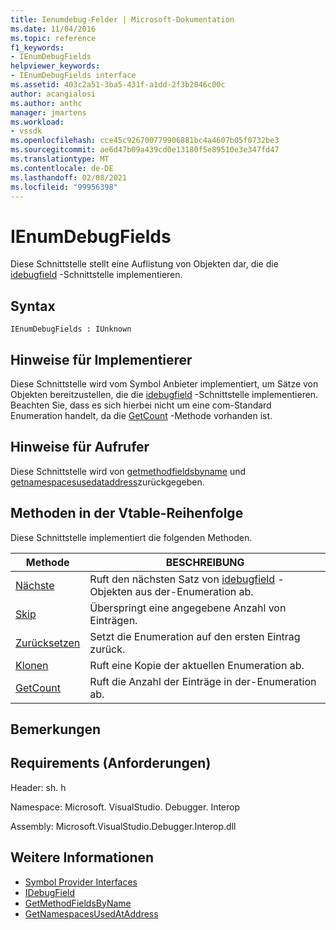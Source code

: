 ```yaml
---
title: Ienumdebug-Felder | Microsoft-Dokumentation
ms.date: 11/04/2016
ms.topic: reference
f1_keywords:
- IEnumDebugFields
helpviewer_keywords:
- IEnumDebugFields interface
ms.assetid: 403c2a51-3ba5-431f-a1dd-2f3b2046c00c
author: acangialosi
ms.author: anthc
manager: jmartens
ms.workload:
- vssdk
ms.openlocfilehash: cce45c926700779906881bc4a4607b05f0732be3
ms.sourcegitcommit: ae6d47b09a439cd0e13180f5e89510e3e347fd47
ms.translationtype: MT
ms.contentlocale: de-DE
ms.lasthandoff: 02/08/2021
ms.locfileid: "99956398"
---
```

# <a name="ienumdebugfields"></a>IEnumDebugFields
Diese Schnittstelle stellt eine Auflistung von Objekten dar, die die [idebugfield](../../../extensibility/debugger/reference/idebugfield.md) -Schnittstelle implementieren.

## <a name="syntax"></a>Syntax

```
IEnumDebugFields : IUnknown
```

## <a name="notes-for-implementers"></a>Hinweise für Implementierer
 Diese Schnittstelle wird vom Symbol Anbieter implementiert, um Sätze von Objekten bereitzustellen, die die [idebugfield](../../../extensibility/debugger/reference/idebugfield.md) -Schnittstelle implementieren. Beachten Sie, dass es sich hierbei nicht um eine com-Standard Enumeration handelt, da die [GetCount](../../../extensibility/debugger/reference/ienumdebugfields-getcount.md) -Methode vorhanden ist.

## <a name="notes-for-callers"></a>Hinweise für Aufrufer
 Diese Schnittstelle wird von [getmethodfieldsbyname](../../../extensibility/debugger/reference/idebugsymbolprovider-getmethodfieldsbyname.md) und [getnamespacesusedataddress](../../../extensibility/debugger/reference/idebugsymbolprovider-getnamespacesusedataddress.md)zurückgegeben.

## <a name="methods-in-vtable-order"></a>Methoden in der Vtable-Reihenfolge
 Diese Schnittstelle implementiert die folgenden Methoden.

|Methode|BESCHREIBUNG|
|------------|-----------------|
|[Nächste](../../../extensibility/debugger/reference/ienumdebugfields-next.md)|Ruft den nächsten Satz von [idebugfield](../../../extensibility/debugger/reference/idebugfield.md) -Objekten aus der-Enumeration ab.|
|[Skip](../../../extensibility/debugger/reference/ienumdebugfields-skip.md)|Überspringt eine angegebene Anzahl von Einträgen.|
|[Zurücksetzen](../../../extensibility/debugger/reference/ienumdebugfields-reset.md)|Setzt die Enumeration auf den ersten Eintrag zurück.|
|[Klonen](../../../extensibility/debugger/reference/ienumdebugfields-clone.md)|Ruft eine Kopie der aktuellen Enumeration ab.|
|[GetCount](../../../extensibility/debugger/reference/ienumdebugfields-getcount.md)|Ruft die Anzahl der Einträge in der-Enumeration ab.|

## <a name="remarks"></a>Bemerkungen

## <a name="requirements"></a>Requirements (Anforderungen)
 Header: sh. h

 Namespace: Microsoft. VisualStudio. Debugger. Interop

 Assembly: Microsoft.VisualStudio.Debugger.Interop.dll

## <a name="see-also"></a>Weitere Informationen
- [Symbol Provider Interfaces](../../../extensibility/debugger/reference/symbol-provider-interfaces.md)
- [IDebugField](../../../extensibility/debugger/reference/idebugfield.md)
- [GetMethodFieldsByName](../../../extensibility/debugger/reference/idebugsymbolprovider-getmethodfieldsbyname.md)
- [GetNamespacesUsedAtAddress](../../../extensibility/debugger/reference/idebugsymbolprovider-getnamespacesusedataddress.md)
